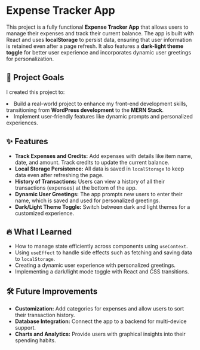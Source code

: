<div class="container">
        <h1>Expense Tracker App</h1>
        <p>
            This project is a fully functional <strong>Expense Tracker App</strong> that allows users to manage their expenses and track their current balance. The app is built with React and uses <strong>localStorage</strong> to persist data, ensuring that user information is retained even after a page refresh. It also features a <strong>dark-light theme toggle</strong> for better user experience and incorporates dynamic user greetings for personalization.
        </p>

    
<h2>🎯 Project Goals</h2>
        <p>
            I created this project to:
        </p>
            <li>Build a real-world project to enhance my front-end development skills, transitioning from <strong>WordPress development</strong> to the <strong>MERN Stack</strong>.</li>
            <li>Implement user-friendly features like dynamic prompts and personalized experiences.</li>
        </ul>

        
<h2>✨ Features</h2>
        <ul class="features">
            <li><strong>Track Expenses and Credits:</strong> Add expenses with details like item name, date, and amount. Track credits to update the current balance.</li>
            <li><strong>Local Storage Persistence:</strong> All data is saved in <code>localStorage</code> to keep data even after refreshing the page.</li>
            <li><strong>History of Transactions:</strong> Users can view a history of all their transactions (expenses) at the bottom of the app.</li>
            <li><strong>Dynamic User Greetings:</strong> The app prompts new users to enter their name, which is saved and used for personalized greetings.</li>
            <li><strong>Dark/Light Theme Toggle:</strong> Switch between dark and light themes for a customized experience.</li>
        </ul>

        
<h2>🔥 What I Learned</h2>
        <ul class="features">
            <li>How to manage state efficiently across components using <code>useContext</code>.</li>
            <li>Using <code>useEffect</code> to handle side effects such as fetching and saving data to <code>localStorage</code>.</li>
            <li>Creating a dynamic user experience with personalized greetings.</li>
            <li>Implementing a dark/light mode toggle with React and CSS transitions.</li>
        </ul>

<h2>🛠 Future Improvements</h2>
        <ul class="features">
            <li><strong>Customization:</strong> Add categories for expenses and allow users to sort their transaction history.</li>
            <li><strong>Database Integration:</strong> Connect the app to a backend for multi-device support.</li>
            <li><strong>Charts and Analytics:</strong> Provide users with graphical insights into their spending habits.</li>
        </ul>
    </div>
